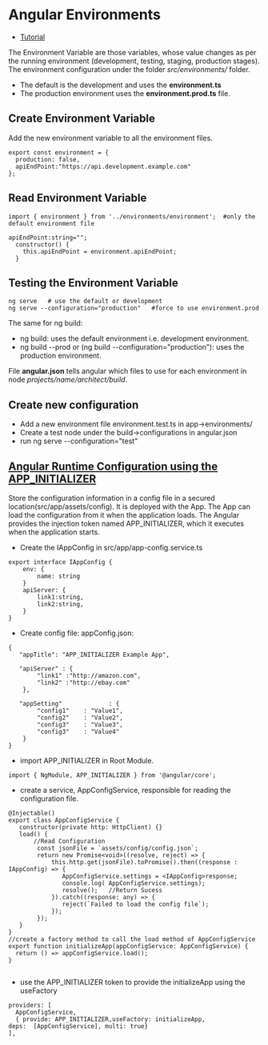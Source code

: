 # Angular Environments
- [Tutorial](https://www.tektutorialshub.com/angular/angular-environment-variables/)

The Environment Variable are those variables, whose value changes as per the running environment (development, testing, staging, production stages).
The environment configuration under the folder *src/environments/* folder.
- The default is the development and uses the **environment.ts** 
- The production environment uses the **environment.prod.ts** file.

## Create Environment Variable
Add the new environment variable to all the environment files.
```
export const environment = {
  production: false,
  apiEndPoint:"https://api.development.example.com"
};
```
## Read Environment Variable
```
import { environment } from '../environments/environment';  #only the default environment file

apiEndPoint:string="";
  constructor() {
    this.apiEndPoint = environment.apiEndPoint;
  }
```

## Testing the Environment Variable
```
ng serve   # use the default or development
ng serve --configuration="production"   #force to use environment.prod
```
The same for ng build:
- ng build: uses the default environment i.e. development environment.
- ng build --prod or (ng build --configuration="production"): uses the production environment.

File **angular.json** tells angular which files to use for each environment in node *projects/name/architect/build*.

## Create new configuration
- Add a new environment file environment.test.ts in app->environments/  
- Create a test node under the build->configurations  in angular.json
- run ng serve --configuration="test"   

## [Angular Runtime Configuration using the APP_INITIALIZER](https://www.tektutorialshub.com/angular/angular-runtime-configuration/)
Store the configuration information in a config file in a secured location(src/app/assets/config). It is deployed with the App. The App can load the configuration from it when the application loads. The Angular provides the injection token named APP_INITIALIZER, which it executes when the application starts.
- Create the IAppConfig in src/app/app-config.service.ts
```
export interface IAppConfig {
    env: {
        name: string
    }
    apiServer: {
        link1:string,
        link2:string,
    }
}
```
- Create config file: appConfig.json:
```
{
   "appTitle": "APP_INITIALIZER Example App",
        
   "apiServer" : {
        "link1" :"http://amazon.com",
        "link2" :"http://ebay.com"
    },
 
   "appSetting"             : {
        "config1"    : "Value1",
        "config2"    : "Value2",
        "config3"    : "Value3",
        "config3"    : "Value4"
    }
}
```
- import APP_INITIALIZER in Root Module.
```
import { NgModule, APP_INITIALIZER } from '@angular/core';
```
-  create a service, AppConfigService, responsible for reading the configuration file.
```
@Injectable()
export class AppConfigService { 
   constructor(private http: HttpClient) {}
   load() {
       //Read Configuration
        const jsonFile = `assets/config/config.json`;
        return new Promise<void>((resolve, reject) => {
            this.http.get(jsonFile).toPromise().then((response : IAppConfig) => {
               AppConfigService.settings = <IAppConfig>response;
               console.log( AppConfigService.settings);
               resolve();   //Return Sucess
            }).catch((response: any) => {
               reject(`Failed to load the config file`);
            });
        });
   }
}
//create a factory method to call the load method of AppConfigService
export function initializeApp(appConfigService: AppConfigService) {
  return () => appConfigService.load();
}
  
```
-  use the APP_INITIALIZER token to provide the initializeApp using the useFactory
```
providers: [ 
  AppConfigService,
  { provide: APP_INITIALIZER,useFactory: initializeApp, deps:  [AppConfigService], multi: true}
],
```
